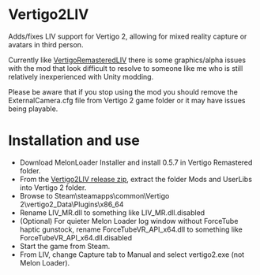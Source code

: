 # Vertigo2LIV
Adds/fixes LIV support for Vertigo 2, allowing for mixed reality capture or avatars in third person.

Currently like [VertigoRemasteredLIV](https://github.com/Jas2o/VertigoRemasteredLIV) there is some graphics/alpha issues with the mod that look difficult to resolve to someone like me who is still relatively inexperienced with Unity modding.

Please be aware that if you stop using the mod you should remove the ExternalCamera.cfg file from Vertigo 2 game folder or it may have issues being playable.

# Installation and use
- Download MelonLoader Installer and install 0.5.7 in Vertigo Remastered folder.
- From the [Vertigo2LIV release zip](https://github.com/Jas2o/Vertigo2LIV/releases), extract the folder Mods and UserLibs into Vertigo 2 folder.
- Browse to Steam\steamapps\common\Vertigo 2\vertigo2_Data\Plugins\x86_64
- Rename LIV_MR.dll to something like LIV_MR.dll.disabled
- (Optional) For quieter Melon Loader log window without ForceTube haptic gunstock, rename ForceTubeVR_API_x64.dll to something like ForceTubeVR_API_x64.dll.disabled
- Start the game from Steam.
- From LIV, change Capture tab to Manual and select vertigo2.exe (not Melon Loader).
